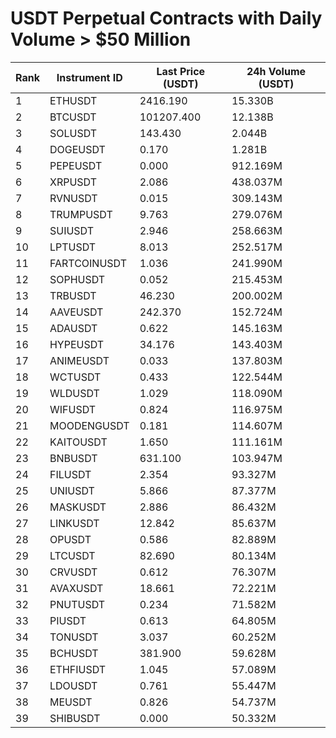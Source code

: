 # USDT Perpetual Contracts with Daily Volume > $50 Million

| Rank | Instrument ID | Last Price (USDT) | 24h Volume (USDT) |
|------|---------------|-------------------|-------------------|
| 1 | ETHUSDT | 2416.190 | 15.330B |
| 2 | BTCUSDT | 101207.400 | 12.138B |
| 3 | SOLUSDT | 143.430 | 2.044B |
| 4 | DOGEUSDT | 0.170 | 1.281B |
| 5 | PEPEUSDT | 0.000 | 912.169M |
| 6 | XRPUSDT | 2.086 | 438.037M |
| 7 | RVNUSDT | 0.015 | 309.143M |
| 8 | TRUMPUSDT | 9.763 | 279.076M |
| 9 | SUIUSDT | 2.946 | 258.663M |
| 10 | LPTUSDT | 8.013 | 252.517M |
| 11 | FARTCOINUSDT | 1.036 | 241.990M |
| 12 | SOPHUSDT | 0.052 | 215.453M |
| 13 | TRBUSDT | 46.230 | 200.002M |
| 14 | AAVEUSDT | 242.370 | 152.724M |
| 15 | ADAUSDT | 0.622 | 145.163M |
| 16 | HYPEUSDT | 34.176 | 143.403M |
| 17 | ANIMEUSDT | 0.033 | 137.803M |
| 18 | WCTUSDT | 0.433 | 122.544M |
| 19 | WLDUSDT | 1.029 | 118.090M |
| 20 | WIFUSDT | 0.824 | 116.975M |
| 21 | MOODENGUSDT | 0.181 | 114.607M |
| 22 | KAITOUSDT | 1.650 | 111.161M |
| 23 | BNBUSDT | 631.100 | 103.947M |
| 24 | FILUSDT | 2.354 | 93.327M |
| 25 | UNIUSDT | 5.866 | 87.377M |
| 26 | MASKUSDT | 2.886 | 86.432M |
| 27 | LINKUSDT | 12.842 | 85.637M |
| 28 | OPUSDT | 0.586 | 82.889M |
| 29 | LTCUSDT | 82.690 | 80.134M |
| 30 | CRVUSDT | 0.612 | 76.307M |
| 31 | AVAXUSDT | 18.661 | 72.221M |
| 32 | PNUTUSDT | 0.234 | 71.582M |
| 33 | PIUSDT | 0.613 | 64.805M |
| 34 | TONUSDT | 3.037 | 60.252M |
| 35 | BCHUSDT | 381.900 | 59.628M |
| 36 | ETHFIUSDT | 1.045 | 57.089M |
| 37 | LDOUSDT | 0.761 | 55.447M |
| 38 | MEUSDT | 0.826 | 54.737M |
| 39 | SHIBUSDT | 0.000 | 50.332M |
